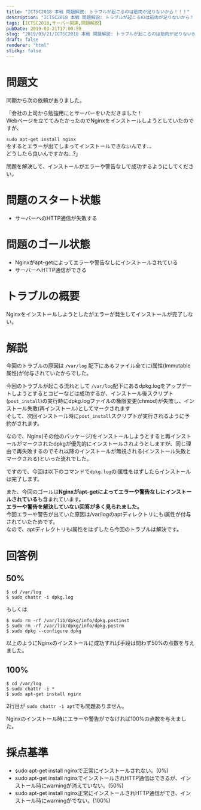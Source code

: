 ```yaml
---
title: "ICTSC2018 本戦 問題解説: トラブルが起こるのは筋肉が足りないから！！！"
description: "ICTSC2018 本戦 問題解説: トラブルが起こるのは筋肉が足りないから！！！"
tags: [ICTSC2018,サーバー関連,問題解説]
pubDate: 2019-03-21T17:00:59
slug: "2019/03/21/ICTSC2018 本戦 問題解説: トラブルが起こるのは筋肉が足りないから！！！"
draft: false
renderer: "html"
sticky: false
---
```


<h1>問題文</h1>
<p>同期から次の依頼がありました。</p>
<p>「会社の上司から勉強用にとサーバーをいただきました！<br />
Webページを立ててみたかったのでNginxをインストールしようとしていたのですが、</p>
<p><code>sudo apt-get install nginx</code><br />
をするとエラーが出てしまってインストールできないんです&#8230;<br />
どうしたら良いんですかね&#8230;?」</p>
<p>問題を解決して、インストールがエラーや警告なしで成功するようにしてください。</p>
<h1>問題のスタート状態</h1>
<ul>
<li>サーバーへのHTTP通信が失敗する</li>
</ul>
<h1>問題のゴール状態</h1>
<ul>
<li>Nginxがapt-getによってエラーや警告なしにインストールされている</li>
<li>サーバーへHTTP通信ができる</li>
</ul>
<h1>トラブルの概要</h1>
<p>Nginxをインストールしようとしたがエラーが発生してインストールが完了しない。</p>
<h1>解説</h1>
<p>今回のトラブルの原因は&nbsp;<code>/var/log</code> 配下にあるファイル全てにi属性(Immutable属性)が付与されていたからでした。</p>
<p>今回のトラブルが起こる流れとして&nbsp;<code>/var/log</code>配下にあるdpkg.logをアップデートしようとするとコピーなどは成功するが、インストール後スクリプト(<code>post_install</code>)の実行時にdpkg.logファイルの権限変更(chmod)が失敗し、インストール失敗(再インストール)としてマークされます<br />
そして、次回インストール時に<code>post_install</code>スクリプトが実行されるように予約がされます。</p>
<p>なので、Nginx(その他のパッケージ)をインストールしようとすると再インストールがマークされたdpkgが優先的にインストールされようとしますが、同じ理由で再失敗するのでそれ以降のインストールが無視される(インストール失敗とマークされる)といった流れでした。</p>
<p>ですので、今回は以下のコマンドで<code>dpkg.log</code>のi属性をはずしたらインストールは完了します。</p>
<p>また、今回のゴールは<strong>Nginxがapt-getによってエラーや警告なしにインストールされている</strong>も含まれています。<br />
<strong>エラーや警告を解決していない回答が多く見られました。</strong><br />
今回エラーや警告が出ていた原因は/var/logのaptディレクトリにもi属性が付与されていたためです。<br />
なので、aptディレクトリもi属性をはずしたら今回のトラブルは解決です。</p>
<h1>回答例</h1>
<h2>50%</h2>
<pre><code>$ cd /var/log
$ sudo chattr -i dpkg.log</code></pre>
<p>もしくは</p>
<pre><code>$ sudo rm -rf /var/lib/dpkg/info/dpkg.postinst
$ sudo rm -rf /var/lib/dpkg/info/dpkg.postrm
$ sudo dpkg --configure dpkg</code></pre>
<p>以上のようにNginxのインストールに成功すれば手段は問わず50%の点数を与えました。</p>
<h2>100%</h2>
<pre><code>$ cd /var/log
$ sudo chattr -i *
$ sudo apt-get install nginx</code></pre>
<p>2行目が <code>sudo chattr -i apt</code>でも問題ありません。</p>
<p>Nginxのインストール時にエラーや警告がでなければ100%の点数を与えました。</p>
<h1>採点基準</h1>
<ul>
<li class="code-line">sudo apt-get install nginxで正常にインストールされない。(0%)</li>
<li class="code-line">sudo apt-get install nginxでインストールされHTTP通信はできるが、インストール時にwarningが消えていない。(50%)</li>
<li class="code-line">sudo apt-get install nginx正常にインストールされHTTP通信ができ、インストール時にwarningがでない。(100%)</li>
</ul>
